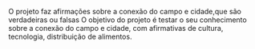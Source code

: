 O projeto faz afirmações sobre a conexão do campo e cidade,que são verdadeiras ou falsas
 O objetivo do projeto é testar o seu conhecimento sobre a conexão do campo e cidade, com afirmativas de cultura, tecnologia, distribuição de alimentos.
